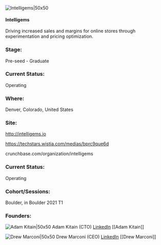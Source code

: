 

![Intelligems|50x50](https://apimg.techstars.com/connect/images/image_files/60784e2deeef990007ab6726/original/Group_204.png)

#### Intelligems
Driving increased sales and margins for online stores through experimentation and pricing optimization.

### Stage: 
Pre-seed - Graduate 

### Current Status: 
Operating

### Where:
Denver, Colorado, United States

### Site:
http://intelligems.io

https://techstars.wistia.com/medias/bprc9que6d

crunchbase.com/organization/intelligems

### Current Status: 
Operating

### Cohort/Sessions: 
Boulder, in Boulder 2021 T1

### Founders: 

![Adam Kitain|50x50](https://apimg.techstars.com/connect/images/image_files/5ff3422db9541a6087000013/original/Adam_Headshot_Cropped.jpg) Adam Kitain (CTO) [LinkedIn](https://linkedin.com/in/adamkitain) [[Adam Kitain]]

![Drew Marconi|50x50](https://apimg.techstars.com/connect/images/image_files/5ff384ad63138d5e7a000015/original/drew_headshot_for_deck.JPG) Drew Marconi (CEO) [LinkedIn](https://linkedin.com/in/andrewmarconi) [[Drew Marconi]]


